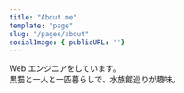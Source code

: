 ```yaml
---
title: "About me"
template: "page"
slug: "/pages/about"
socialImage: { publicURL: ''}
---
```


Web エンジニアをしています。  
黒猫と一人と一匹暮らしで、水族館巡りが趣味。
